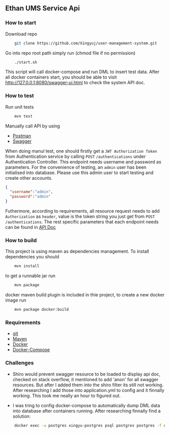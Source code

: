 ## Ethan UMS Service Api

### How to start
Download repo
```bash
    git clone https://github.com/Xingyuj/user-management-system.git
```

Go into repo root path simply run (chmod file if no permission)
```bash
    ./start.sh
```
This script will call docker-compose and run DML to insert test data.
After all docker containers start, you should be able to visit http://127.0.0.1:8080/swagger-ui.html to check the system API doc.

### How to test
Run unit tests
```bash
    mvn test
```
Manually call API by using
- [Postman](https://www.getpostman.com/downloads/)
- [Swagger](http://127.0.0.1:8080/swagger-ui.html)

When doing manul test, one should firstly get a `JWT Authorization Token` from Authentication service by calling `POST` `/authentications` under Authentication Controller. This endpoint needs username and password as parameters. For the convenience of testing, an `admin` user has been initialised into database. Please use this admin user to start testing and create other accounts.
```json
{
  "username":"admin",
  "password":"admin"
}
```

Futhermore, according to requirements, all resource request needs to add `Authorization` as `header`, value is the token string you just get from `POST` `/authentications`. The rest specific parameters that each endpoint needs can be found in [API Doc](http://127.0.0.1:8080/swagger-ui.html)

### How to build

This project is using maven as dependencies management. To install dependencies you should
```bash
    mvn install
```
to get a runnable jar run
```bash
    mvn package
```
docker maven build plugin is included in thie project, to create a new docker image run
```bash
    mvn package docker:build
```
### Requirements
- [git](https://git-scm.com/downloads)
- [Maven](https://maven.apache.org/)
- [Docker](https://www.docker.com/community-edition)
- [Docker-Compose](https://docs.docker.com/compose/install/)

### Challenges

* Shiro would prevent swagger resource to be loaded to display api doc, checked on stack overflow, it mentioned to add 'anon' for all swagger resources. But after I added them into the shiro filter its still not working. After researching I add those into application.yml to config and it finnally working. This took me neally an hour to figured out.

* I was tring to config docker-compose to automatically dump DML data into database after containers running. After researching finnally find a solution:
```bash
    docker exec -u postgres xingyu-postgres psql postgres postgres -f docker-entrypoint-initdb.d/dump.
```
